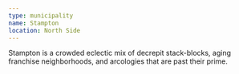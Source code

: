 ```yaml
---
type: municipality
name: Stampton
location: North Side
---
```


Stampton is a crowded eclectic mix of decrepit stack-blocks, aging franchise neighborhoods, and arcologies that are past their prime.  
